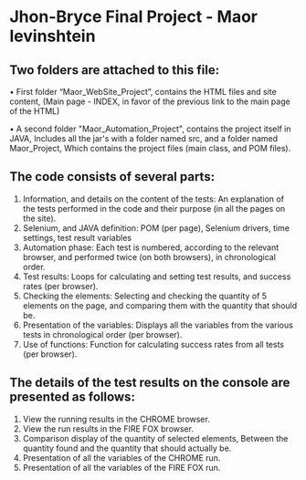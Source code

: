 # Jhon-Bryce Final Project - Maor levinshtein

## Two folders are attached to this file:
• First folder “Maor_WebSite_Project”, contains the HTML files and site content,
  (Main page - INDEX, in favor of the previous link to the main page of the HTML)

• A second folder "Maor_Automation_Project", contains the project itself in JAVA,
Includes all the jar's with a folder named src, and a folder named Maor_Project,
  Which contains the project files (main class, and POM files).
  
## The code consists of several parts:
1. Information, and details on the content of the tests:
An explanation of the tests performed in the code and their purpose (in all the pages on the site).
2. Selenium, and JAVA definition:
POM (per page), Selenium drivers, time settings, test result variables
3. Automation phase:
Each test is numbered, according to the relevant browser, and performed twice (on both browsers), in chronological order.
4. Test results:
Loops for calculating and setting test results, and success rates (per browser).
5. Checking the elements:
Selecting and checking the quantity of 5 elements on the page, and comparing them with the quantity that should be.
6. Presentation of the variables:
Displays all the variables from the various tests in chronological order (per browser).
7. Use of functions:
Function for calculating success rates from all tests (per browser).

## The details of the test results on the console are presented as follows:
1. View the running results in the CHROME browser.
2. View the run results in the FIRE FOX browser.
3. Comparison display of the quantity of selected elements,
Between the quantity found and the quantity that should actually be.
4. Presentation of all the variables of the CHROME run.
5. Presentation of all the variables of the FIRE FOX run.
